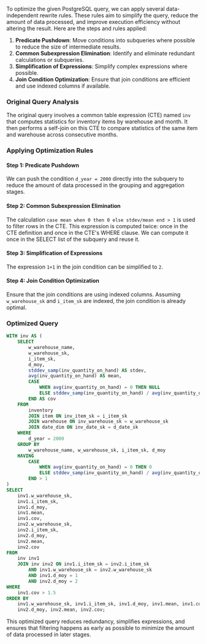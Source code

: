 To optimize the given PostgreSQL query, we can apply several data-independent rewrite rules. These rules aim to simplify the query, reduce the amount of data processed, and improve execution efficiency without altering the result. Here are the steps and rules applied:

1. **Predicate Pushdown**: Move conditions into subqueries where possible to reduce the size of intermediate results.
2. **Common Subexpression Elimination**: Identify and eliminate redundant calculations or subqueries.
3. **Simplification of Expressions**: Simplify complex expressions where possible.
4. **Join Condition Optimization**: Ensure that join conditions are efficient and use indexed columns if available.

### Original Query Analysis
The original query involves a common table expression (CTE) named `inv` that computes statistics for inventory items by warehouse and month. It then performs a self-join on this CTE to compare statistics of the same item and warehouse across consecutive months.

### Applying Optimization Rules

#### Step 1: Predicate Pushdown
We can push the condition `d_year = 2000` directly into the subquery to reduce the amount of data processed in the grouping and aggregation stages.

#### Step 2: Common Subexpression Elimination
The calculation `case mean when 0 then 0 else stdev/mean end > 1` is used to filter rows in the CTE. This expression is computed twice: once in the CTE definition and once in the CTE's WHERE clause. We can compute it once in the SELECT list of the subquery and reuse it.

#### Step 3: Simplification of Expressions
The expression `1+1` in the join condition can be simplified to `2`.

#### Step 4: Join Condition Optimization
Ensure that the join conditions are using indexed columns. Assuming `w_warehouse_sk` and `i_item_sk` are indexed, the join condition is already optimal.

### Optimized Query
```sql
WITH inv AS (
    SELECT 
        w_warehouse_name,
        w_warehouse_sk,
        i_item_sk,
        d_moy,
        stddev_samp(inv_quantity_on_hand) AS stdev,
        avg(inv_quantity_on_hand) AS mean,
        CASE 
            WHEN avg(inv_quantity_on_hand) = 0 THEN NULL 
            ELSE stddev_samp(inv_quantity_on_hand) / avg(inv_quantity_on_hand) 
        END AS cov
    FROM 
        inventory
        JOIN item ON inv_item_sk = i_item_sk
        JOIN warehouse ON inv_warehouse_sk = w_warehouse_sk
        JOIN date_dim ON inv_date_sk = d_date_sk
    WHERE 
        d_year = 2000
    GROUP BY 
        w_warehouse_name, w_warehouse_sk, i_item_sk, d_moy
    HAVING 
        CASE 
            WHEN avg(inv_quantity_on_hand) = 0 THEN 0 
            ELSE stddev_samp(inv_quantity_on_hand) / avg(inv_quantity_on_hand) 
        END > 1
)
SELECT 
    inv1.w_warehouse_sk,
    inv1.i_item_sk,
    inv1.d_moy,
    inv1.mean,
    inv1.cov,
    inv2.w_warehouse_sk,
    inv2.i_item_sk,
    inv2.d_moy,
    inv2.mean,
    inv2.cov
FROM 
    inv inv1
    JOIN inv inv2 ON inv1.i_item_sk = inv2.i_item_sk 
        AND inv1.w_warehouse_sk = inv2.w_warehouse_sk 
        AND inv1.d_moy = 1 
        AND inv2.d_moy = 2
WHERE 
    inv1.cov > 1.5
ORDER BY 
    inv1.w_warehouse_sk, inv1.i_item_sk, inv1.d_moy, inv1.mean, inv1.cov, 
    inv2.d_moy, inv2.mean, inv2.cov;
```

This optimized query reduces redundancy, simplifies expressions, and ensures that filtering happens as early as possible to minimize the amount of data processed in later stages.